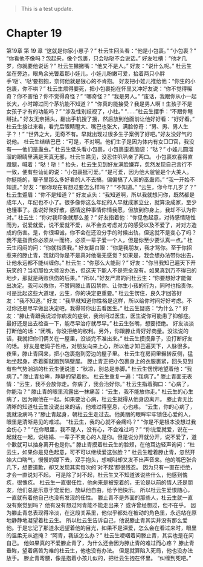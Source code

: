 > This is a test update.
# Chapter 19

第19章 第 19 章
“这就是你家小崽子？”
杜云生回头看：“他是小包裹。”
“小包裹？”
“你看他不像吗？包起来，像个包裹，只会哒哒不会说话。”
好友吐槽：“他才几岁，你就要他说话？”
杜云生撇撇嘴：“他又不是人。”
好友：“说什么呢。”
杜云生坐在旁边，眼角余光瞥着那小娃儿，小娃儿粉嫩可爱，抬着两只小胖手‘哒’、‘哒’要抱抱，奈何他就是狠心的不肯抱。
好友把小娃儿推给他：“你生的小包裹，你不哄？”
杜云生烦得要死，把小包裹抱在怀里又冲好友说：“你不觉得稀奇？你不害怕？你不觉得奇怪？”
“哪奇怪？”
“我是男人。”
“废话，我跟你从小一起长大，小时蹲过同个茅坑能不知道？”
“你真的能接受？我是男人啊！生孩子不是女孩子才有的功能吗？”
“涉及性别歧视了，小杜。”
“……”杜云生摆手：“不跟你瞎掰扯。”
好友无奈摇头，翻出手机搜了搜，然后放到他面前让他好好看：“好好看。”
杜云生接过来看，看完后眼睛瞪大、嘴巴也张大，满脸惊奇：“男、男、男人生子？！”
“世界之大，无奇不有。早就出现过很多生子案例了好吧。”好友没好气的说他。
杜云生结结巴巴：“可是，不对啊。他们生子是因为体内有女□□官，我没有——他们是蛊虫。”
杜云生低头看小包裹，小包裹歪着脑袋：“哒？”
小娃儿圆溜溜的眼睛里满是天真无邪，杜云生瞧见，没忍住叭叭亲了两口。
小包裹欢喜得直蹬腿，喊着：“哒！哒！”
抬头，杜云生见到好友满脸嫌弃，忽然发现自己言行不一致，便有些讪讪的说：“小包裹挺可爱。”
“是可爱，因为他大爸爸是个大美人。你挺能的，寨子里那么多好看的人不去搞，偏偏搞了人家的巫蛊师。”
“我一开始不知道。”
好友：“那你现在有想过要怎么样吗？”
“不知道。”
“云生，你今年几岁了？”
杜云生蹙眉：“你不是知道？”
好友点头：“我知道啊，所以我就想问你，既然都是成年人，年纪也不小了。很多像你这么年纪的人早就成家立业，就算没成家，至少也懂事了。虽说好聚好散，感情这种事情你情我愿，但放到你身上，我却不认为你对。”
杜云生：“你对我印象就那么差？”
好友指着他：“你见色起意，对待感情随性而为，说爱就爱，说不爱就不爱，从不会去考虑对方的感受以及不爱了，对对方造成的伤害。是，你很坦诚，你不会在还没分手的时候出轨，但这就不是变心了吗？我不是指责你必须从一而终，必须一辈子爱一个人，但是你至少要认真一点。”
杜云生闷闷的问：“你就指责我。”
好友翻白眼：“你是我朋友，我才骂你。至于你招惹来的滕止青，我就问你是不是真对他毫无感觉？如果是，我会想办法带你出去，让他永远都不能纠缠你。”
杜云生：“你那么大能耐？”
好友：“你当我知己遍天下开玩笑的？当初那位大师没办法，但这天下能人不是完全没有。如果真到万不得已的地步，那就是两败俱伤的后果。”
“所以，”好友严肃的问杜云生：“你要想好才能做出决定。我可以救你，不赞同滕止青囚禁你、让你生小孩的行为，同时也指责你。可是比起这些大道理，云生，你的决定更重要。”
杜云生愣住，良久才回答好友：“我不知道。”
好友：“我早就知道你性格是这样，所以给你时间好好考虑。不过你还是尽早做出决定吧，我得带你出去看医生。”
杜云生疑惑：“为什么？”
好友：“滕止青跟我说过你病发的症状，我询问过医生，医生说你可能患了抑郁症。最好还是出去检查一下，能尽早治疗就尽早。”
杜云生张嘴，想要拒绝。
好友淡淡打断他的话：“闭嘴，你没拒绝的权利。另外，你跟滕止青好好商量。没法说的话，我就把你们俩关在一屋里，没谈完不准出来。”
杜云生摸摸鼻子，没打断好友的话。
好友是老妈子性格，对朋友向来上心，所以他才知己遍天下，人脉很多。
夜里，滕止青回来，把小包裹抱到旁边的屋子里。
杜云生在房间里辗转反侧，猛地坐起身，赤着脚就跑到隔壁屋。
滕止青正把小包裹身上的衣服裹紧，回头见到有些气势汹汹的杜云生便说道：“秋凉，别总是赤脚。”
杜云生愣愣地望着他：“我病了。”
滕止青抬眸，静静的望着他。
杜云生重复一遍：“我病了。”
滕止青面无表情：“云生，我不会放你走。你病了，我会治好你。”
杜云生指着胸口：“心病了，你能治？”
滕止青的眼里流露出一抹痛苦：“云生，我不能放你走。”
杜云生的心生病了，因为跟他在一起。如果要治心病，杜云生就得从他身边离开。
滕止青无比清晰的知道杜云生没说出来的话，他难过得窒息，心也疼。
“云生，你的心病了，我就没病吗？”滕止青起身，朝杜云生走过去。他美丽的眼眸牢牢锁住心爱的人，眼里是清晰易见的难过。
“杜云生，我的心就不会痛吗？”
“你是不是根本没想过我会伤心？”
“在你眼里，我不是人，没有心，不会难过吗？”
“你说爱就爱，说在一起就在一起，说结婚、一辈子不变心的人是你。但是说分开就分开，说不爱了，道个歉就可以抽身离开也是你。”
滕止青摸着杜云生的脸颊，在他耳边轻声询问：“杜云生，如果你是见色起意，可不可以继续爱这张脸？”
杜云生瞪着滕止青，忽然开始大口喘气，慢慢的蹲下去，双手抱头，想喊叫却又发不出声音来。他的嘴巴张合几下，想要道歉，却又发现其实每次的‘对不起’都很残忍。
因为只有一直在拒绝，才会一直说对不起。
可是除了对不起，杜云生又不知道该说些什么，他感到愧疚，很愧疚。
杜云生一直很任性，他向来是被宠着的，无论是以前的情人还是朋友，他们总是乐意于宠爱他，放纵他自由，给予他快乐。
所以杜云生爱恨随心，一直就有着他自己也没有发现的任性。
滕止青不是外面的那些人，杜云生就一直没有察觉到吗？
他有没有想过阿青能不能走出来？
或许曾经想过，但不在乎。
因为滕止青总表现得冷淡，在这段关系里，他似乎都处在被动的角色里，永远站在原地静静地凝望着杜云生。
所以杜云生告诉自己，他说滕止青其实并没有那么爱他。于是忘记了那道永远望着他的目光，如果不是深爱，怎么会在看过来时，眼里的温柔无从遮掩？
“阿青，我该怎么办？”
杜云生哽咽着问滕止青，其实也是在问自己。
他如果真的不爱滕止青了，为什么还会因为滕止青的难过而心疼？
滕止青垂眸，望着痛苦为难的杜云生，他也没有办法。
但是就算陷入死局，他也没办法放手。
滕止青弯腰，像是抱着小孩儿似的，把杜云生抱在怀里。
“纠缠到死吧。”